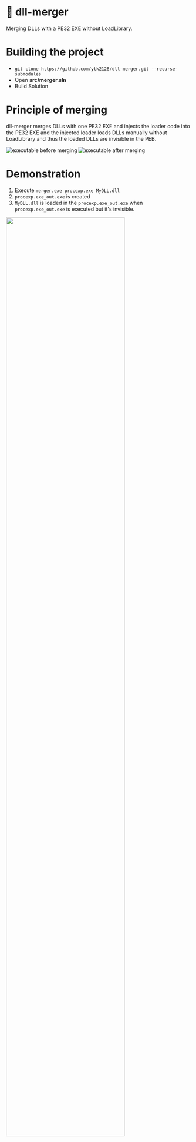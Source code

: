# 🔗 dll-merger
Merging DLLs with a PE32 EXE without LoadLibrary.

# Building the project
* ```git clone https://github.com/ytk2128/dll-merger.git --recurse-submodules```
* Open **src/merger.sln**
* Build Solution

# Principle of merging
dll-merger merges DLLs with one PE32 EXE and injects the loader code into the PE32 EXE and the injected loader loads DLLs manually without LoadLibrary and thus the loaded DLLs are invisible in the PEB.

![executable before merging](https://user-images.githubusercontent.com/60180255/152682145-3c217853-daf0-4174-a6cd-17fbf1662e20.svg)
![executable after merging](https://user-images.githubusercontent.com/60180255/152682142-6a587520-7208-4b91-ae22-4dc32558d8c7.svg)

# Demonstration
1. Execute ```merger.exe procexp.exe MyDLL.dll```
2. ```procexp.exe_out.exe``` is created
3. ```MyDLL.dll``` is loaded in the ```procexp.exe_out.exe``` when ```procexp.exe_out.exe``` is executed but it's invisible.
<img width="80%" src="https://user-images.githubusercontent.com/60180255/152683217-81a0c00f-8a66-4659-81c4-91ba8ec4817a.PNG"/>
